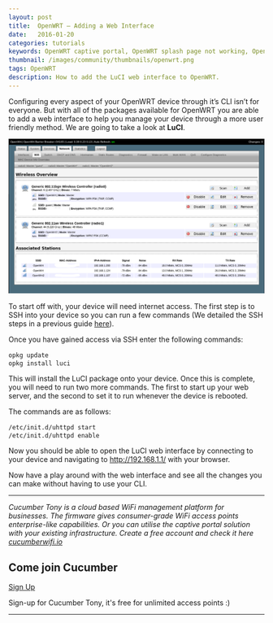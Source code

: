 ```yaml
---
layout: post
title:  OpenWRT — Adding a Web Interface
date:   2016-01-20
categories: tutorials
keywords: OpenWRT captive portal, OpenWRT splash page not working, OpenWRT splash page template, OpenWRT splash page free, OpenWRT splash page html, OpenWRT splash page hosting, OpenMesh captive portal, OpenMesh splash page not working, OpenMesh splash page template, OpenMesh splash page free, OpenMesh splash page html, OpenMesh splash page hosting, DD-WRT
thumbnail: /images/community/thumbnails/openwrt.png
tags: OpenWRT
description: How to add the LuCI web interface to OpenWRT.
---
```


Configuring every aspect of your OpenWRT device through it’s CLI isn’t for everyone. But with all of the packages available for OpenWRT you are able to add a web interface to help you manage your device through a more user friendly method. We are going to take a look at **LuCI**.

<div class="text-center">
  <img src="/images/community/tutorials/openwrt/luci-interface.png" width="750px">
</div>

To start off with, your device will need internet access. The first step is to SSH into your device so you can run a few commands (We detailed the SSH steps in a previous guide <a href="/community/tutorials/openwrt-updating-password-over-ssh.html">here</a>).

Once you have gained access via SSH enter the following commands:

```
opkg update
opkg install luci
```

This will install the LuCI package onto your device. Once this is complete, you will need to run two more commands. The first to start up your web server, and the second to set it to run whenever the device is rebooted.

The commands are as follows:

```
/etc/init.d/uhttpd start
/etc/init.d/uhttpd enable
```

Now you should be able to open the LuCI web interface by connecting to your device and navigating to http://192.168.1.1/ with your browser.

Now have a play around with the web interface and see all the changes you can make without having to use your CLI.

<hr>

*Cucumber Tony is a cloud based WiFi management platform for businesses. The firmware gives consumer-grade WiFi access points enterprise-like capabilities. Or you can utilise the captive portal solution with your existing infrastructure. Create a free account and check it here <a href="https://cucumberwifi.io">cucumberwifi.io</a>*


<div class="text-center">

<h2>Come join Cucumber</h2>

<a href="https://my.ctapp.io/#/create" class="button success dst">Sign Up</a><br>

<p>Sign-up for Cucumber Tony, it's free for unlimited access points :)</p>

<hr>

</div>

